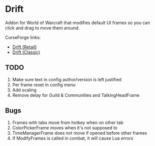 # Drift
Addon for World of Warcraft that modifies default UI frames so you can click and drag to move them around.

CurseForge links:
 * [Drift (Retail)](https://www.curseforge.com/wow/addons/drift)
 * [Drift (Classic)](https://www.curseforge.com/wow/addons/driftclassic)

## TODO
1. Make sure text in config author/version is left justified
1. Per frame reset in config menu
1. Add scaling
1. Remove delay for Guild & Communities and TalkingHeadFrame

## Bugs
1. Frames with tabs move from hotkey when on other tab
1. ColorPickerFrame moves when it's not supposed to
1. TimeManagerFrame does not move if opened before other frames
1. If ModifyFrames is called in combat, it will cause Lua errors
